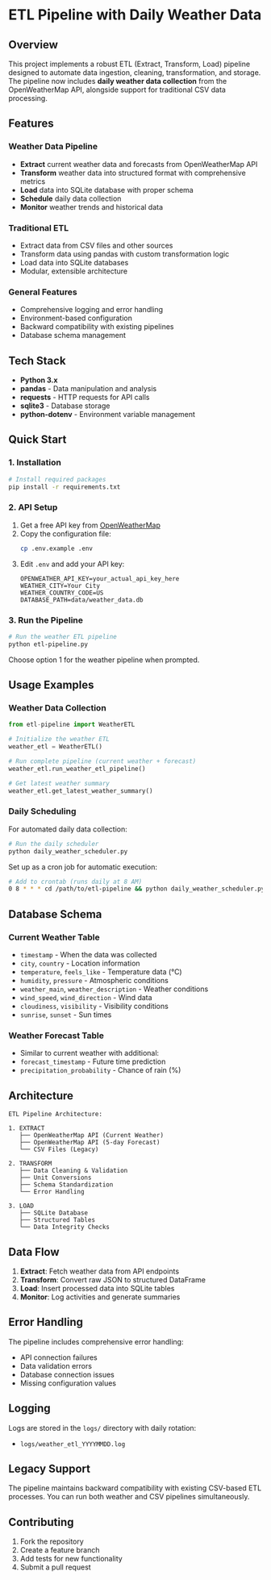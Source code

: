 # ETL Pipeline with Daily Weather Data

## Overview

This project implements a robust ETL (Extract, Transform, Load) pipeline designed to automate data ingestion, cleaning, transformation, and storage. The pipeline now includes **daily weather data collection** from the OpenWeatherMap API, alongside support for traditional CSV data processing.

## Features

### Weather Data Pipeline
- **Extract** current weather data and forecasts from OpenWeatherMap API
- **Transform** weather data into structured format with comprehensive metrics
- **Load** data into SQLite database with proper schema
- **Schedule** daily data collection
- **Monitor** weather trends and historical data

### Traditional ETL
- Extract data from CSV files and other sources
- Transform data using pandas with custom transformation logic
- Load data into SQLite databases
- Modular, extensible architecture

### General Features
- Comprehensive logging and error handling
- Environment-based configuration
- Backward compatibility with existing pipelines
- Database schema management

## Tech Stack

- **Python 3.x**
- **pandas** - Data manipulation and analysis
- **requests** - HTTP requests for API calls
- **sqlite3** - Database storage
- **python-dotenv** - Environment variable management

## Quick Start

### 1. Installation

```bash
# Install required packages
pip install -r requirements.txt
```

### 2. API Setup

1. Get a free API key from [OpenWeatherMap](https://openweathermap.org/api)
2. Copy the configuration file:
   ```bash
   cp .env.example .env
   ```
3. Edit `.env` and add your API key:
   ```
   OPENWEATHER_API_KEY=your_actual_api_key_here
   WEATHER_CITY=Your City
   WEATHER_COUNTRY_CODE=US
   DATABASE_PATH=data/weather_data.db
   ```

### 3. Run the Pipeline

```bash
# Run the weather ETL pipeline
python etl-pipeline.py
```

Choose option 1 for the weather pipeline when prompted.

## Usage Examples

### Weather Data Collection

```python
from etl-pipeline import WeatherETL

# Initialize the weather ETL
weather_etl = WeatherETL()

# Run complete pipeline (current weather + forecast)
weather_etl.run_weather_etl_pipeline()

# Get latest weather summary
weather_etl.get_latest_weather_summary()
```

### Daily Scheduling

For automated daily data collection:

```bash
# Run the daily scheduler
python daily_weather_scheduler.py
```

Set up as a cron job for automatic execution:
```bash
# Add to crontab (runs daily at 8 AM)
0 8 * * * cd /path/to/etl-pipeline && python daily_weather_scheduler.py
```

## Database Schema

### Current Weather Table
- `timestamp` - When the data was collected
- `city`, `country` - Location information
- `temperature`, `feels_like` - Temperature data (°C)
- `humidity`, `pressure` - Atmospheric conditions
- `weather_main`, `weather_description` - Weather conditions
- `wind_speed`, `wind_direction` - Wind data
- `cloudiness`, `visibility` - Visibility conditions
- `sunrise`, `sunset` - Sun times

### Weather Forecast Table
- Similar to current weather with additional:
- `forecast_timestamp` - Future time prediction
- `precipitation_probability` - Chance of rain (%)

## Architecture

```
ETL Pipeline Architecture:

1. EXTRACT
   ├── OpenWeatherMap API (Current Weather)
   ├── OpenWeatherMap API (5-day Forecast)
   └── CSV Files (Legacy)

2. TRANSFORM
   ├── Data Cleaning & Validation
   ├── Unit Conversions
   ├── Schema Standardization
   └── Error Handling

3. LOAD
   ├── SQLite Database
   ├── Structured Tables
   └── Data Integrity Checks
```

## Data Flow

1. **Extract**: Fetch weather data from API endpoints
2. **Transform**: Convert raw JSON to structured DataFrame
3. **Load**: Insert processed data into SQLite tables
4. **Monitor**: Log activities and generate summaries

## Error Handling

The pipeline includes comprehensive error handling:
- API connection failures
- Data validation errors
- Database connection issues
- Missing configuration values

## Logging

Logs are stored in the `logs/` directory with daily rotation:
- `logs/weather_etl_YYYYMMDD.log`

## Legacy Support

The pipeline maintains backward compatibility with existing CSV-based ETL processes. You can run both weather and CSV pipelines simultaneously.

## Contributing

1. Fork the repository
2. Create a feature branch
3. Add tests for new functionality
4. Submit a pull request


